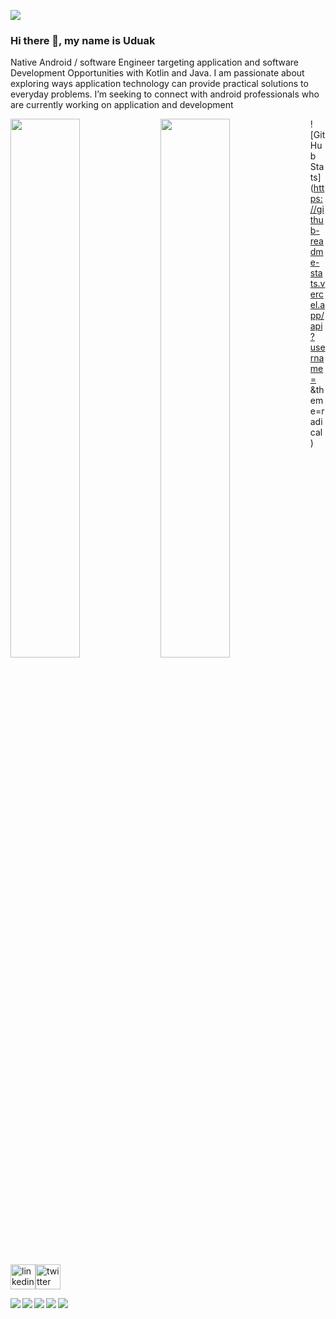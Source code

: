 ![](https://pbs.twimg.com/profile_banners/1156357756078776322/1659217683/1080x360)



### Hi there 👋, my name is Uduak



Native Android / software Engineer targeting application and software Development Opportunities with Kotlin and Java. I am passionate about exploring ways application technology can provide practical solutions to everyday problems. I’m seeking to connect with android  professionals who are currently working on application and  development

<img align= "left" width="47%" height="47%" src="https://github-readme-stats.vercel.app/api?username=UduakUmanah10&show_icons=true&theme=radical">

 <img align="left" width="47%" height="47%" src="https://github-readme-stats.vercel.app/api/top-langs/?username=UduakUmanah10&layout=compact">
 
![GitHub Stats](https://github-readme-stats.vercel.app/api?username= &theme=radical)






  
[<img src='https://cdn.jsdelivr.net/npm/simple-icons@3.0.1/icons/linkedin.svg' alt='linkedin' height='40'>](https://www.linkedin.com/in/https://www.linkedin.com/in/uduak-umanah-b-s-c-33936814b//)[<img src='https://cdn.jsdelivr.net/npm/simple-icons@3.0.1/icons/twitter.svg' alt='twitter' height='40'>](https://twitter.com/https://twitter.com/uduak_umanah)  



<img src="https://img.shields.io/badge/javascript-%23323330.svg?style=for-the-badge&logo=javascript&logoColor=%23F7DF1E"><img align="left" src="https://img.shields.io/badge/kotlin-%230095D5.svg?style=for-the-badge&logo=kotlin&logoColor=white">
<img align="left" src="https://img.shields.io/badge/python-3670A0?style=for-the-badge&logo=python&logoColor=ffdd54">
<img align="left"  src="https://img.shields.io/badge/git-%23F05033.svg?style=for-the-badge&logo=git&logoColor=white">
<img align="left" src="https://img.shields.io/badge/java-%23ED8B00.svg?style=for-the-badge&logo=java&logoColor=white">
